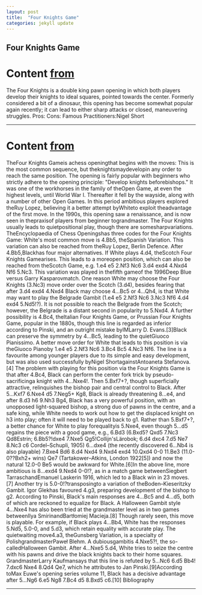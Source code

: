 ```yaml
---
layout: post
title:  "Four Knights Game"
categories: jekyll update
---
```


## Four Knights Game
# Content [from](https://www.chess.com/openings/Four-Knights-Game)
The Four Knights is a double king pawn opening in which both players develop their knights to ideal squares, pointed towards the center. Formerly considered a bit of a dinosaur, this opening has become somewhat popular again recently; it can lead to either sharp attacks or closed, maneuvering struggles.
Pros:
Cons:
Famous Practitioners:Nigel Short

---

# Content [from](https://en.wikipedia.org/wiki/Four_Knights_Game)
TheFour Knights Gameis achess openingthat begins with the moves:
This is the most common sequence, but theknightsmaydevelopin any order to reach the same position.
The opening is fairly popular with beginners who strictly adhere to the opening principle: "Develop knights beforebishops." It was one of the workhorses in the family of theOpen Game, at even the highest levels, until World War I. Thereafter it fell by the wayside, along with a number of other Open Games. In this period ambitious players explored theRuy Lopez, believing it a better attempt byWhiteto exploit theadvantage of the first move. In the 1990s, this opening saw a renaissance, and is now seen in thepraxisof players from beginner tograndmaster.
The Four Knights usually leads to quietpositional play, though there are somesharpvariations. TheEncyclopaedia of Chess Openingshas three codes for the Four Knights Game:
White's most common move is 4.Bb5, theSpanish Variation. This variation can also be reached from theRuy Lopez, Berlin Defence. After 4.Bb5,Blackhas four major alternatives.
If White plays 4.d4, theScotch Four Knights Gamearises. This leads to a moreopen position, which can also be reached from theScotch Game, e.g. 1.e4 e5 2.Nf3 Nc6 3.d4 exd4 4.Nxd4 Nf6 5.Nc3. This variation was played in thefifth gameof the 1996Deep Blue versus Garry Kasparovmatch.
One reason White may choose the Four Knights (3.Nc3) move order over the Scotch (3.d4), besides fearing that after 3.d4 exd4 4.Nxd4 Black may choose 4...Bc5 or 4...Qh4, is that White may want to play the Belgrade Gambit (1.e4 e5 2.Nf3 Nc6 3.Nc3 Nf6 4.d4 exd4 5.Nd5!?). It is not possible to reach the Belgrade from the Scotch; however, the Belgrade is a distant second in popularity to 5.Nxd4.
A further possibility is 4.Bc4, theItalian Four Knights Game, or Prussian Four Knights Game, popular in the 1880s, though this line is regarded as inferior according to Pinski, and an outright mistake byIMLarry D. Evans.[3]Black can preserve the symmetry by 4...Bc5, leading to the quietGiuoco Pianissimo. A better move order for White that leads to this position is via theGiuoco Pianoby 1.e4 e5 2.Nf3 Nc6 3.Bc4 Bc5 4.Nc3 Nf6. The line is a favourite among younger players due to its simple and easy development, but was also used successfully byNigel ShortagainstAntoaneta Stefanova.[4]
The problem with playing for this position via the Four Knights Game is that after 4.Bc4, Black can perform the center fork trick by pseudo-sacrificinga knight with 4...Nxe4!. Then 5.Bxf7+?, though superficially attractive, relinquishes the bishop pair and central control to Black. After 5...Kxf7 6.Nxe4 d5 7.Neg5+ Kg8, Black is already threatening 8...e4, and after 8.d3 h6 9.Nh3 Bg4, Black has a very powerful position, with an unopposed light-squared bishop, a strong duo of pawns in the centre, and a safe king, while White needs to work out how to get the displaced knight on h3 into play; often it will need to be played back to g1.
Rather than 5.Bxf7+?, a better chance for White to play forequalityis 5.Nxe4, even though 5...d5 regains the piece with a good game, e.g., 6.Bd3 (6.Bxd5? Qxd5 7.Nc3 Qd8Estrin; 6.Bb5?!dxe4 7.Nxe5 Qg5!Collijn'sLärobok; 6.d4 dxc4 7.d5 Ne7 8.Nc3 c6 Cordel–Schupli, 1905) 6...dxe4 (the recently discovered 6...Nb4 is also playable) 7.Bxe4 Bd6 8.d4 Nxd4 9.Nxd4 exd4 10.Qxd4 0-0 11.Be3 (11.0-0??Bxh2+ wins) Qe7 (Tartakower–Atkins, London 1922[5]) and now the natural 12.0-0 Be5 would be awkward for White.[6]In the above line, more ambitious is 8...exd4 9.Nxd4 0-0!?, as in a match game betweenSiegbert TarraschandEmanuel Laskerin 1916, which led to a Black win in 23 moves.[7]
Another try is 5.0-0!?transposingto a variation of theBoden–Kieseritzky Gambit.
Igor Glekhas favoured 4.g3, preparing development of the bishop to g2. According to Pinski, Black's main responses are 4...Bc5 and 4...d5, both of which are reckoned to equalize for Black. A Halloween Gambit style 4...Nxe4 has also been tried at the grandmaster level as in two games betweenIlya SmirinandBartłomiej Macieja.[8]
Though rarely seen, this move is playable. For example, if Black plays 4...Bb4, White has the responses 5.Nd5, 5.0-0, and 5.d3, which retain equality with accurate play.
The quietwaiting move4.a3, theGunsberg Variation, is a specialty of PolishgrandmasterPaweł Blehm.
A dubiousgambitis 4.Nxe5?!, the so-calledHalloween Gambit. After 4...Nxe5 5.d4, White tries to seize the centre with his pawns and drive the black knights back to their home squares. GrandmasterLarry Kaufmansays that this line is refuted by 5...Nc6 6.d5 Bb4! 7.dxc6 Nxe4 8.Qd4 Qe7, which he attributes to Jan Pinski.[9]According toMax Euwe's opening series volume 11, Black has a decisive advantage after 5...Ng6 6.e5 Ng8 7.Bc4 d5 8.Bxd5 c6.[10]
Bibliography

---

